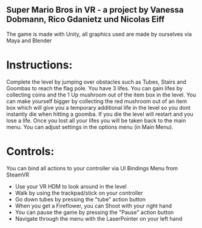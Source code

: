 ## **Super Mario Bros** in **VR** - a project by Vanessa Dobmann, Rico Gdanietz und Nicolas Eiff

The game is made with Unity, all graphics used are made by ourselves via Maya and Blender

# **Instructions:**

Complete the level by jumping over obstacles such as Tubes, Stairs and Goombas to reach the flag pole.
You have 3 lifes. You can gain lifes by collecting coins and the 1 Up mushroom out of the item box in the level.
You can make yourself bigger by collecting the red mushroom out of an item box which will give you a temporary additional life in the level so you dont instantly die when hitting a goomba.
If you die the level will restart and you lose a life. Once you lost all your lifes you will be taken back to the main menu.
You can adjust settings in the options menu (in Main Menu).

# **Controls:** 

You can bind all actions to your controller via UI Bindings Menu from SteamVR

* Use your VR HDM to look around in the level
* Walk by using the trackpad/stick on your controller
* Go down tubes by pressing the "tube" action button
* When you get a Fireflower, you can Shoot with your right hand
* You can pause the game by pressing the "Pause" action button
* Navigate through the menu with the LaserPointer on your left hand

